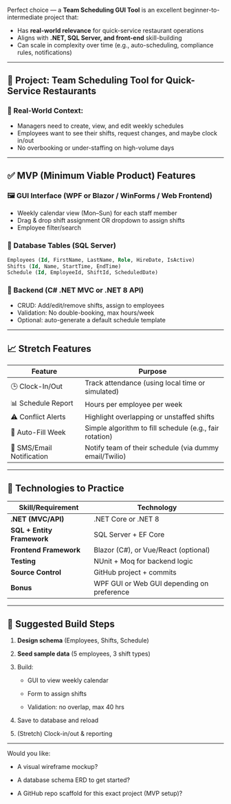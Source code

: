 Perfect choice — a **Team Scheduling GUI Tool** is an excellent beginner-to-intermediate project that:

- Has **real-world relevance** for quick-service restaurant operations    
- Aligns with **.NET, SQL Server, and front-end** skill-building    
- Can scale in complexity over time (e.g., auto-scheduling, compliance rules, notifications)
    

---

## 🔧 Project: **Team Scheduling Tool for Quick-Service Restaurants**

### 🧩 Real-World Context:

- Managers need to create, view, and edit weekly schedules    
- Employees want to see their shifts, request changes, and maybe clock in/out    
- No overbooking or under-staffing on high-volume days
    

---

## ✅ MVP (Minimum Viable Product) Features

### 🖼️ GUI Interface (WPF or Blazor / WinForms / Web Frontend)

- Weekly calendar view (Mon–Sun) for each staff member    
- Drag & drop shift assignment OR dropdown to assign shifts    
- Employee filter/search
    

### 💾 Database Tables (SQL Server)

```sql
Employees (Id, FirstName, LastName, Role, HireDate, IsActive)
Shifts (Id, Name, StartTime, EndTime)
Schedule (Id, EmployeeId, ShiftId, ScheduledDate)
```

### 📡 Backend (C# .NET MVC or .NET 8 API)

- CRUD: Add/edit/remove shifts, assign to employees    
- Validation: No double-booking, max hours/week    
- Optional: auto-generate a default schedule template
    

---

## 📈 Stretch Features

|Feature|Purpose|
|---|---|
|🕒 Clock-In/Out|Track attendance (using local time or simulated)|
|📊 Schedule Report|Hours per employee per week|
|⚠️ Conflict Alerts|Highlight overlapping or unstaffed shifts|
|🧠 Auto-Fill Week|Simple algorithm to fill schedule (e.g., fair rotation)|
|📨 SMS/Email Notification|Notify team of their schedule (via dummy email/Twilio)|

---

## 🧪 Technologies to Practice

|Skill/Requirement|Technology|
|---|---|
|**.NET (MVC/API)**|.NET Core or .NET 8|
|**SQL + Entity Framework**|SQL Server + EF Core|
|**Frontend Framework**|Blazor (C#), or Vue/React (optional)|
|**Testing**|NUnit + Moq for backend logic|
|**Source Control**|GitHub project + commits|
|**Bonus**|WPF GUI or Web GUI depending on preference|

---

## 🧭 Suggested Build Steps

1. **Design schema** (Employees, Shifts, Schedule)
    
2. **Seed sample data** (5 employees, 3 shift types)
    
3. Build:
    
    - GUI to view weekly calendar
        
    - Form to assign shifts
        
    - Validation: no overlap, max 40 hrs
        
4. Save to database and reload
    
5. (Stretch) Clock-in/out & reporting
    

---

Would you like:

- A visual wireframe mockup?
    
- A database schema ERD to get started?
    
- A GitHub repo scaffold for this exact project (MVP setup)?